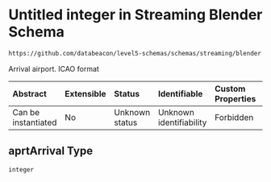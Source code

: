 # Untitled integer in Streaming Blender Schema

```txt
https://github.com/databeacon/level5-schemas/schemas/streaming/blender.schema.json#/properties/flights/properties/aprtArrival
```

Arrival airport. ICAO format

| Abstract            | Extensible | Status         | Identifiable            | Custom Properties | Additional Properties | Access Restrictions | Defined In                                                                              |
| :------------------ | :--------- | :------------- | :---------------------- | :---------------- | :-------------------- | :------------------ | :-------------------------------------------------------------------------------------- |
| Can be instantiated | No         | Unknown status | Unknown identifiability | Forbidden         | Allowed               | none                | [blender.schema.json\*](../../out/streaming/blender.schema.json "open original schema") |

## aprtArrival Type

`integer`
